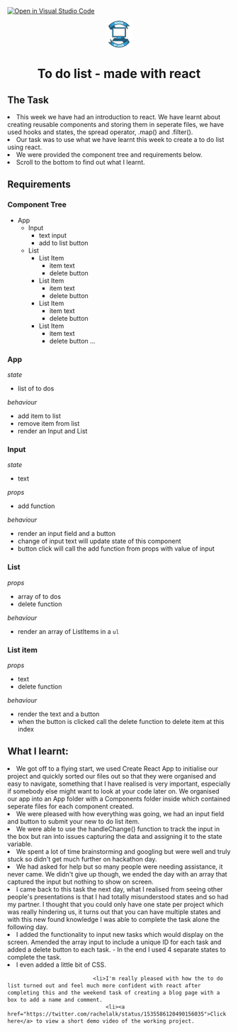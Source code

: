 [![Open in Visual Studio Code](https://classroom.github.com/assets/open-in-vscode-c66648af7eb3fe8bc4f294546bfd86ef473780cde1dea487d3c4ff354943c9ae.svg)](https://classroom.github.com/online_ide?assignment_repo_id=7999245&assignment_repo_type=AssignmentRepo)
<div align="center">
    <img alt="School of Code" src="./images/soc-logo.png" width="60" />
</div>
<h1 align="center">
  To do list - made with react
</h1>

<h2> The Task </h2>

<li>This week we have had an introduction to react. We have learnt about creating reusable components and storing them in seperate files, we have used hooks and states, the spread operator, .map() and .filter().
<li> Our task was to use what we have learnt this week to create a to do list using react.
   <li> We were provided the component tree and requirements below.
       <li>Scroll to the bottom to find out what I learnt.

         
## Requirements

### Component Tree

- App
  - Input
    - text input
    - add to list button
  - List
    - List Item
      - item text
      - delete button
    - List Item
      - item text
      - delete button
    - List Item
      - item text
      - delete button
    - List Item
      - item text
      - delete button
        ...

### App

_state_

- list of to dos

_behaviour_

- add item to list
- remove item from list
- render an Input and List

### Input

_state_

- text

_props_

- add function

_behaviour_

- render an input field and a button
- change of input text will update state of this component
- button click will call the add function from props with value of input

### List

_props_

- array of to dos
- delete function

_behaviour_

- render an array of ListItems in a `ul`

### List item

_props_

- text
- delete function

_behaviour_

- render the text and a button
- when the button is clicked call the delete function to delete item at this index
           </div>
           
<h2>What I learnt:</h2>
           <li>We got off to a flying start, we used Create React App to initialise our project and quickly sorted our files out so that they were organised and easy to navigate, something that I have realised is very important, especially if somebody else might want to look at your code later on. We organised our app into an App folder with a Components folder inside which contained seperate files for each component created.
    <li>We were pleased with how everything was going, we had an input field and button to submit your new to do list item.
        <li>We were able to use the handleChange() function to track the input in the box but ran into issues capturing the data and assigning it to the state variable.
            <li>We spent a lot of time brainstorming and googling but were well and truly stuck so didn't get much further on hackathon day.
                <li>We had asked for help but so many people were needing assistance, it never came. We didn't give up though, we ended the day with an array that captured the input but nothing to show on screen.
                    <li>I came back to this task the next day, what I realised from seeing other people's presentations is that I had totally misunderstood states and so had my partner. I thought that you could only have one state per project which was really hindering us, it turns out that you can have multiple states and with this new found knowledge I was able to complete the task alone the following day.
                        <li> I added the functionality to input new tasks which would display on the screen. Amended the array input to include a unique ID for each task and added a delete button to each task. - In the end I used 4 separate states to complete the task.
                            <li>I even added a little bit of CSS.
                                
                               <li>I'm really pleased with how the to do list turned out and feel much more confident with react after completing this and the weekend task of creating a blog page with a box to add a name and comment.
                                   <li><a href="https://twitter.com/rachelalk/status/1535586120490156035">Click here</a> to view a short demo video of the working project.
    

